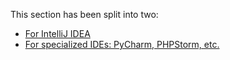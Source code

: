 This section has been split into two:
* [For IntelliJ IDEA](https://github.com/hurricup/Perl5-IDEA/wiki/Getting-started:-IntelliJ-IDEA)
* [For specialized IDEs: PyCharm, PHPStorm, etc.](https://github.com/hurricup/Perl5-IDEA/wiki/Getting-started:-specialized-IDEs-(PyCharm,-PHPStorm,-etc))